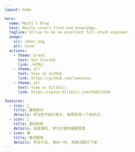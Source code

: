 ```yaml
---
layout: home

hero:
  name: Mochi's Blog
  text: Mainly covers front-end knowledge.
  tagline: Strive to be an excellent full-stack engineer.
  image:
    src: /deer.png
    alt: cover
  actions:
    - theme: brand
      text: Get Started
      link: /HTML/
    - theme: alt
      text: View on GitHub
      link: https://github.com/lemonnuu
    - theme: alt
      text: View on bilibili
      link: https://space.bilibili.com/650511936

features:
  - icon: 💩
    title: 基础知识
    details: 好记性不如烂笔头, 每周攻克一个知识点.
  - icon: 🖖
    title: 源码剖析
    details: 阅读源码, 学习大佬的编程思想.
  - icon: 🛠️
    title: 面试题库
    details: 养兵千日, 用兵一时, 和面试题打个架.
---
```

